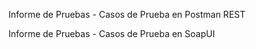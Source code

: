 Informe de Pruebas - Casos de Prueba en Postman REST

Informe de Pruebas - Casos de Prueba en SoapUI


